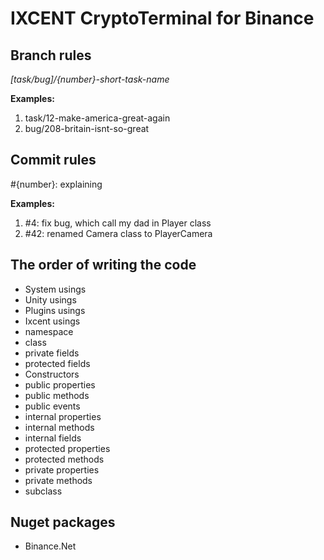 # IXCENT CryptoTerminal for Binance
## Branch rules
*[task/bug]/{number}-short-task-name*

**Examples:**
1. task/12-make-america-great-again
2. bug/208-britain-isnt-so-great

## Commit rules
#{number}: explaining

**Examples:**
1. #4: fix bug, which call my dad in Player class
2. #42: renamed Camera class to PlayerCamera

## The order of writing the code
* System usings
* Unity usings
* Plugins usings
* Ixcent usings
* namespace
* class
* private fields
* protected fields
* Constructors
* public properties
* public methods
* public events
* internal properties
* internal methods
* internal fields
* protected properties
* protected methods
* private properties
* private methods
* subclass

## Nuget packages
* Binance.Net
